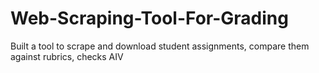 # Web-Scraping-Tool-For-Grading
Built a tool to scrape and download student assignments, compare them against rubrics, checks AIV
